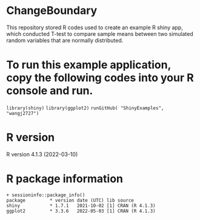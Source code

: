# ChangeBoundary
This repository stored R codes used to create an example R shiny app, which conducted T-test to compare sample means between two simulated random variables that are normally distributed. 
 

# To run this example application, copy the following codes into your R console and run.
`library(shiny)`
`library(ggplot2)`
`runGitHub( "ShinyExamples", "wangj2727")`

# R version
R version 4.1.3 (2022-03-10)

# R package information
    + sessioninfo::package_info()
    package         * version date (UTC) lib source
    shiny           * 1.7.1   2021-10-02 [1] CRAN (R 4.1.3)
    ggplot2         * 3.3.6   2022-05-03 [1] CRAN (R 4.1.3)